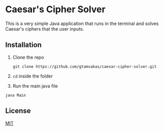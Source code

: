 # Caesar's Cipher Solver

This is a very simple Java application that runs in the terminal and solves Caesar's ciphers that the user inputs.

## Installation

1. Clone the repo

     `git clone https://github.com/gtamvakas/caesar-cipher-solver.git`


2. `cd` inside the folder

3. Run the main java file

`java Main` 



## License
[MIT](https://choosealicense.com/licenses/mit/)
